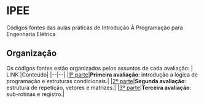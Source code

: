 # IPEE
Códigos fontes das aulas práticas de Introdução À Programação para Engenharia Elétrica

## Organização
Os códigos fontes estão organizados pelos assuntos de cada avaliação:
| LINK |Conteúdo|
|--|--|
|[1º parte](https://github.com/StelmoNetto/IPEE/blob/main/1%C2%BA%20assunto/README.md "README.md")|**Primeira avaliação**: introdução a lógica de programação e estruturas condicionais.|
|[2º parte](https://github.com/StelmoNetto/IPEE/blob/main/2%C2%BA%20assunto/README.md "README.md")|**Segunda avaliação**: estrutura de repetição, vetores e matrizes.|
|[3º parte](https://github.com/StelmoNetto/IPEE/blob/main/3%C2%BA%20assunto/README.md "README.md")|**Terceira avaliação**: sub-rotinas e registro.|